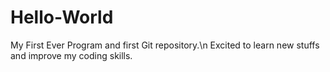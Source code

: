 # Hello-World
My First Ever Program and first Git repository.\n
Excited to learn new stuffs and improve my coding skills.
